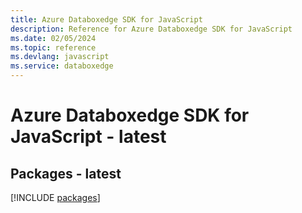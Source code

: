 ```yaml
---
title: Azure Databoxedge SDK for JavaScript
description: Reference for Azure Databoxedge SDK for JavaScript
ms.date: 02/05/2024
ms.topic: reference
ms.devlang: javascript
ms.service: databoxedge
---
```

# Azure Databoxedge SDK for JavaScript - latest
## Packages - latest
[!INCLUDE [packages](databoxedge-index.md)]